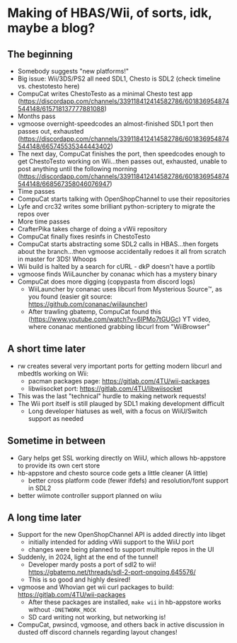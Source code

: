 # Making of HBAS/Wii, of sorts, idk, maybe a blog?

## The beginning
- Somebody suggests "new platforms!"
- Big issue: Wii/3DS/PS2 all need SDL1, Chesto is SDL2 (check timeline vs. chestotesto here)
- CompuCat writes ChestoTesto as a minimal Chesto test app (https://discordapp.com/channels/339118412414582786/601836954874544148/615718137777881088)
- Months pass
- vgmoose overnight-speedcodes an almost-finished SDL1 port then passes out, exhausted (https://discordapp.com/channels/339118412414582786/601836954874544148/665745535344443402)
- The next day, CompuCat finishes the port, then speedcodes enough to get ChestoTesto working on Wii...then passes out, exhausted, unable to post anything until the following morning (https://discordapp.com/channels/339118412414582786/601836954874544148/668567358046076947)
- Time passes
- CompuCat starts talking with OpenShopChannel to use their repositories
- Lyfe and crc32 writes some brilliant python-scriptery to migrate the repos over
- More time passes
- CrafterPika takes charge of doing a vWii repository
- CompuCat finally fixes resinfs in ChestoTesto
- CompuCat starts abstracting some SDL2 calls in HBAS...then forgets about the branch...then vgmoose accidentally redoes it all from scratch in master for 3DS! Whoops
- Wii build is halted by a search for cURL - dkP doesn't have a portlib
- vgmoose finds WiiLauncher by conanac which has a mystery binary
- CompuCat does more digging (copypasta from discord logs)
  - WiiLauncher by conanac uses libcurl from Mysterious Source™️, as you found (easier git source: https://github.com/conanac/wiilauncher)
  - After trawling gbatemp, CompuCat found this (https://www.youtube.com/watch?v=6IPMo7tGUGc) YT video, where conanac mentioned grabbing libcurl from "WiiBrowser"

## A short time later
- rw creates several very important ports for getting modern libcurl and mbedtls working on Wii:
  - pacman packages page: https://gitlab.com/4TU/wii-packages
  - libwiisocket port: https://gitlab.com/4TU/libwiisocket
- This was the last "technical" hurdle to making network requests!
- The Wii port itself is still plauged by SDL1 making development difficult
  - Long developer hiatuses as well, with a focus on WiiU/Switch support as needed

## Sometime in between
- Gary helps get SSL working directly on WiiU, which allows hb-appstore to provide its own cert store
- hb-appstore and chesto source code gets a little cleaner (A little)
  - better cross platform code (fewer ifdefs) and resolution/font support in SDL2
- better wiimote controller support planned on wiiu

## A long time later
- Support for the new OpenShopChannel API is added directly into libget
  - initially intended for adding vWii support to the WiiU port
  - changes were being planned to support multiple repos in the UI
- Suddenly, in 2024, light at the end of the tunnel!
  - Developer mardy posts a port of sdl2 to wii! https://gbatemp.net/threads/sdl-2-port-ongoing.645576/
  - This is so good and highly desired!
- vgmoose and Whovian get wii curl packages to build: https://gitlab.com/4TU/wii-packages
  - After these packages are installed, `make wii` in hb-appstore works without `-DNETWORK_MOCK`
  - SD card writing not working, but networking is!
- CompuCat, pwsincd, vgmoose, and others back in active discussion in dusted off discord channels regarding layout changes!